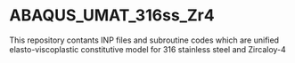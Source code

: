 # ABAQUS_UMAT_316ss_Zr4
This repository contants INP files and subroutine codes which are unified elasto-viscoplastic constitutive model for 316 stainless steel and Zircaloy-4
